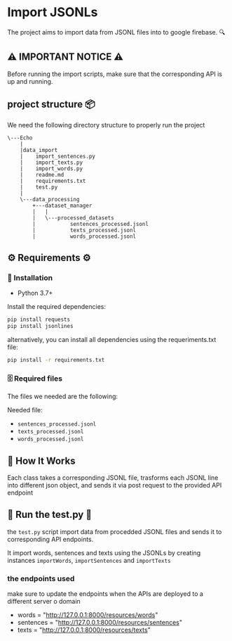 
# Import JSONLs 
The project aims to import data from JSONL files into to google firebase. 🔍

## ⚠️ IMPORTANT NOTICE ⚠️
Before running the import scripts, make sure that the corresponding API is up and running.

## project structure 📦

We need the following directory structure to properly run the project
```
\---Echo
    |
    |data_import
    |    import_sentences.py
    |    import_texts.py
    |    import_words.py
    |    readme.md
    |    requirements.txt
    |    test.py
    |
    \---data_processing
        +---dataset_manager
        |   |
        |   \---processed_datasets
        |           sentences_processed.jsonl
        |           texts_processed.jsonl
        |           words_processed.jsonl
```

## ⚙️ Requirements ⚙️

### 🔧 Installation

- Python 3.7+

Install the required dependencies:

```bash
pip install requests
pip install jsonlines
```

alternatively, you can install all dependencies using the requeriments.txt file:

```bash
pip install -r requirements.txt
```

### 🗄️ Required files
The files we needed are the following:

Needed file:

- `sentences_processed.jsonl`
- `texts_processed.jsonl`
- `words_processed.jsonl`

## 🧠 How It Works

Each class takes a corresponding JSONL file, trasforms each JSONL line into different json object, and sends it via post request to the provided API endpoint

## 🚀 Run the test.py 🚀
the `test.py` script import data from procedded JSONL files and sends it to corresponding API endpoints.

It import words, sentences and texts using the JSONLs by creating instances `importWords`, `importSentences` and `importTexts`

### the endpoints used
make sure to update the endpoints when the APIs are deployed to a different server o domain
- words = "http://127.0.0.1:8000/resources/words"
- sentences = "http://127.0.0.1:8000/resources/sentences"
- texts = "http://127.0.0.1:8000/resources/texts"

